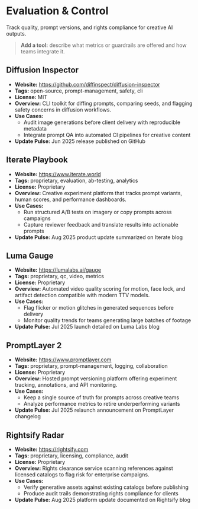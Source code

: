 # Evaluation & Control

Track quality, prompt versions, and rights compliance for creative AI outputs.

> **Add a tool:** describe what metrics or guardrails are offered and how teams integrate it.

## Diffusion Inspector
- **Website:** https://github.com/diffinspect/diffusion-inspector
- **Tags:** open-source, prompt-management, safety, cli
- **License:** MIT
- **Overview:** CLI toolkit for diffing prompts, comparing seeds, and flagging safety concerns in diffusion workflows.
- **Use Cases:**
  - Audit image generations before client delivery with reproducible metadata
  - Integrate prompt QA into automated CI pipelines for creative content
- **Update Pulse:** Jun 2025 release published on GitHub

## Iterate Playbook
- **Website:** https://www.iterate.world
- **Tags:** proprietary, evaluation, ab-testing, analytics
- **License:** Proprietary
- **Overview:** Creative experiment platform that tracks prompt variants, human scores, and performance dashboards.
- **Use Cases:**
  - Run structured A/B tests on imagery or copy prompts across campaigns
  - Capture reviewer feedback and translate results into actionable prompts
- **Update Pulse:** Aug 2025 product update summarized on Iterate blog

## Luma Gauge
- **Website:** https://lumalabs.ai/gauge
- **Tags:** proprietary, qc, video, metrics
- **License:** Proprietary
- **Overview:** Automated video quality scoring for motion, face lock, and artifact detection compatible with modern TTV models.
- **Use Cases:**
  - Flag flicker or motion glitches in generated sequences before delivery
  - Monitor quality trends for teams generating large batches of footage
- **Update Pulse:** Jul 2025 launch detailed on Luma Labs blog

## PromptLayer 2
- **Website:** https://www.promptlayer.com
- **Tags:** proprietary, prompt-management, logging, collaboration
- **License:** Proprietary
- **Overview:** Hosted prompt versioning platform offering experiment tracking, annotations, and API monitoring.
- **Use Cases:**
  - Keep a single source of truth for prompts across creative teams
  - Analyze performance metrics to retire underperforming variants
- **Update Pulse:** Jul 2025 relaunch announcement on PromptLayer changelog

## Rightsify Radar
- **Website:** https://rightsify.com
- **Tags:** proprietary, licensing, compliance, audit
- **License:** Proprietary
- **Overview:** Rights clearance service scanning references against licensed catalogs to flag risk for enterprise campaigns.
- **Use Cases:**
  - Verify generative assets against existing catalogs before publishing
  - Produce audit trails demonstrating rights compliance for clients
- **Update Pulse:** Aug 2025 platform update documented on Rightsify blog
